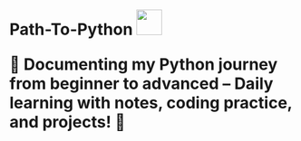 <h1 alighn="left"> Path-To-Python <img src="https://user-images.githubusercontent.com/74038190/212257472-08e52665-c503-4bd9-aa20-f5a4dae769b5.gif" width="45">
  

📌 Documenting my Python journey from beginner to advanced – Daily learning with notes, coding practice, and projects! 🚀
